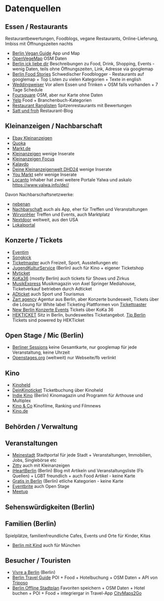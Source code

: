 # Datenquellen

## Essen / Restaurants
Restaurantbewertungen, Foodblogs, vegane Restaurants, Online-Lieferung, Imbiss mit Öffnungszeiten nachts
* [Berlin Vegan Guide](https://www.berlin-vegan.de/bv-guide/) App und Map
* [OpenVegeMap](https://openvegemap.netlib.re/#zoom=13&lat=52.5156&lon=13.3968) OSM Daten
* [Berlin ick liebe dir](https://berlin-ick-liebe-dir.de/) Beschreibungen zu Food, Drink, Shopping, Events - wenig Daten, teils ohne Öffnungszeiten, Link, Adresse via googlemap
* [Berlin Food Stories](https://berlinfoodstories.com/map-2) Schwedischer Foodblogger - Restaurants auf googlemap + Top Listen zu vielen Kategorien + Texte in english
* [Weddingweiser](https://weddingweiser.de/2019/01/01/7-tage-programm-im-wedding/) Vor allem Essen und Trinken + OSM falls vorhanden + 7 Tage Schedule
* [Foursquare](https://de.foursquare.com) OSM, aber nur Karte ohne Daten
* [Yelp](https://www.yelp.de) Food + Branchenbuch-Kategorien
* [Restaurant Ranglisten](https://www.restaurant-ranglisten.de/restaurants/ranglisten/deutschland/berlin/berlin-city/berlin/) Spitzenrestaurants mit Bewertungen
* [Satt und froh](https://sattundfroh.de) Restaurant-Blog

## Kleinanzeigen / Nachbarschaft
* [Ebay Kleinanzeigen](https://www.ebay-kleinanzeigen.de/)
* [Quoka](https://www.quoka.de/)
* [Markt.de](https://www.markt.[Sde/)
* [Kleinanzeigen](https://www.kleinanzeigen.de/) wenige Inserate
* [Kleinanzeigen Focus](https://kleinanzeige.focus.de/)
* [Kalaydo](https://www.kalaydo.de/)
* [Deine Kleinanzeigenwelt DHD24](https://www.dhd24.com) wenige Inserate
* [You Markt](https://youmarkt.de/) sehr wenige Inserate
* [Locanto](https://www.locanto.de/) Inhaber hat zwei weitere Portale Yalwa und askalo https://www.yalwa.info/de//

Davon Nachbarschaftsnetzwerke:
* [nebenan](https://nebenan.de) 
* [Nachbarschaft](https://nachbarschaft.net/) auch als App, eher für Treffen und Veranstaltungen
* [WirvonHier](https://wirvonhier.de) Treffen und Events, auch Marktplatz
* [Nextdoor](https://nextdoor.de/) weltweit, aus den USA
* [Lokalportal](https://lokalportal.de)

## Konzerte / Tickets
* [Eventim](https://www.eventim.de)
* [Songkick](https://www.songkick.com)
* [Ticketmaster](https://www.ticketmaster.de) auch Freizeit, Sport, Ausstellungen etc
* [JugendKulturService](https://jugendkulturservice.de/de/konzerte/) (Berlin) auch für Kino + eigener Ticketshop
* [Myticket](https://www.myticket.de)
* [KoKa36](https://www.koka36.de/) (mostly Berlin) auch tickets für Shows und Zirkus
* [MusikExpress](http://musikexpress.adticket.de/) Musikmagazin von Axel Springer Mediahouse, Ticketverkauf betrieben durch Adticket
* [ADticket](https://www.adticket.de/) auch Sport und Tourismus
* [Zart agency](https://zart.tickettoaster.de/impressum) Agentur aus Berlin, aber Konzerte bundesweit, Tickets über die Lösung für White label Ticketing Plattformen von [Tickettoaster](https://www.tickettoaster.de)
* [New Berlin Konzerte Events](https://berlinkonzerte.de/) Tickets über KoKa 36
* [HEKTICKET](https://www.hekticket.de) Sitz in Berlin, bundesweites Ticketangebot. [Tip Berlin](https://www.hekticket.de/tip/.bin/index.cgi) Tickets sind powered by HEKTicket

## Open Stage / Mic (Berlin)
* [Berliner Sessions](https://berlinersessions.de/) keine Gesamtkarte, nur googlemap für jede Veranstaltung, keine Uhrzeit
* [Openstages.org](http://www.openstages.org/listing.php?country=germany&city=berlin) (weltweit) nur Webseite/fb verlinkt

## Kino
* [Kinoheld](https://www.kinoheld.de/)
* [DeinKinoticket](https://deinkinoticket.de) Ticketbuchung über Kinoheld
* [Indie Kino](https://www.indiekino.de/) (Berlin) Kinomagazin und Programm für Arthouse und Multiplex
* [Kino & Co](http://www.kinoundco.de) Kinofilme, Ranking und Filmnews
* [Kino.de](https://www.kino.de)

## Behörden / Verwaltung

## Veranstaltungen
* [Meinestadt](https://home.meinestadt.de/berlin) Stadtportal für jede Stadt + Veranstaltungen, Immobilien, Jobs, Singlebörse etc
* [Zitty](https://www.zitty.de) auch mit Kleinanzeigen
* [iHeartBerlin](http://www.iheartberlin.de) (Berlin) Blog mit Artikeln und Veranstaltungsliste (Fb Quellen) + LGBT freundlich + auch Food Artikel - keine Karte
* [Gratis in Berlin](https://www.gratis-in-berlin.de/) (Berlin) etliche Kategorien - keine Karte
* [Eventbrite](https://www.eventbrite.de) auch Open Stage
* [Meetup](https://www.meetup.com/de-DE/)

## Sehenswürdigkeiten (Berlin)

## Familien (Berlin)
Spielplätze, familienfreundliche Cafes, Events und Orte für Kinder, Kitas
* [Berlin mit Kind](https://berlinmitkind.de/) auch für München

## Besucher / Touristen
* [Vivre a Berlin](https://vivreaberlin.com/) (Berlin)
* [Berlin Travel Guide](https://play.google.com/store/apps/details?id=com.triposo.droidguide.berlin) POI + Food + Hotelbuchung + OSM Daten + API von [Triposo](https://www.triposo.com/)
* [Berlin Offline Stadtplan](https://play.google.com/store/apps/details?id=com.ulmon.android.playberlinofflinemap) Favoriten speichern + OSM Daten + Hotel buchen + POI + Food + integriergar in Travel-App [CityMaps2Go](https://www.ulmon.com/)

